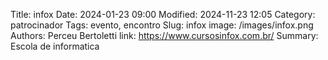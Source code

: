 Title: infox
Date: 2024-01-23 09:00
Modified: 2024-11-23 12:05
Category: patrocinador
Tags: evento, encontro
Slug: infox
image: /images/infox.png
Authors: Perceu Bertoletti
link: https://www.cursosinfox.com.br/
Summary: Escola de informatica
